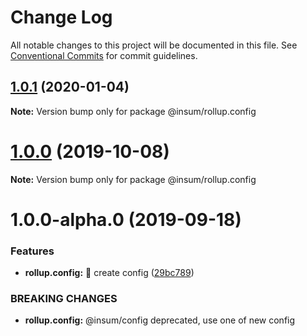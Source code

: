 # Change Log

All notable changes to this project will be documented in this file.
See [Conventional Commits](https://conventionalcommits.org) for commit guidelines.

## [1.0.1](https://github.com/inscriptum/insum/compare/@insum/rollup.config@1.0.1-feature-loaders.0...@insum/rollup.config@1.0.1) (2020-01-04)

**Note:** Version bump only for package @insum/rollup.config





# [1.0.0](https://github.com/inscriptum/insum/compare/@insum/rollup.config@1.0.0-alpha.0...@insum/rollup.config@1.0.0) (2019-10-08)

**Note:** Version bump only for package @insum/rollup.config





# 1.0.0-alpha.0 (2019-09-18)


### Features

* **rollup.config:** 🌟 create config ([29bc789](https://github.com/inscriptum/insum/commit/29bc789))


### BREAKING CHANGES

* **rollup.config:** @insum/config deprecated, use one of new config
